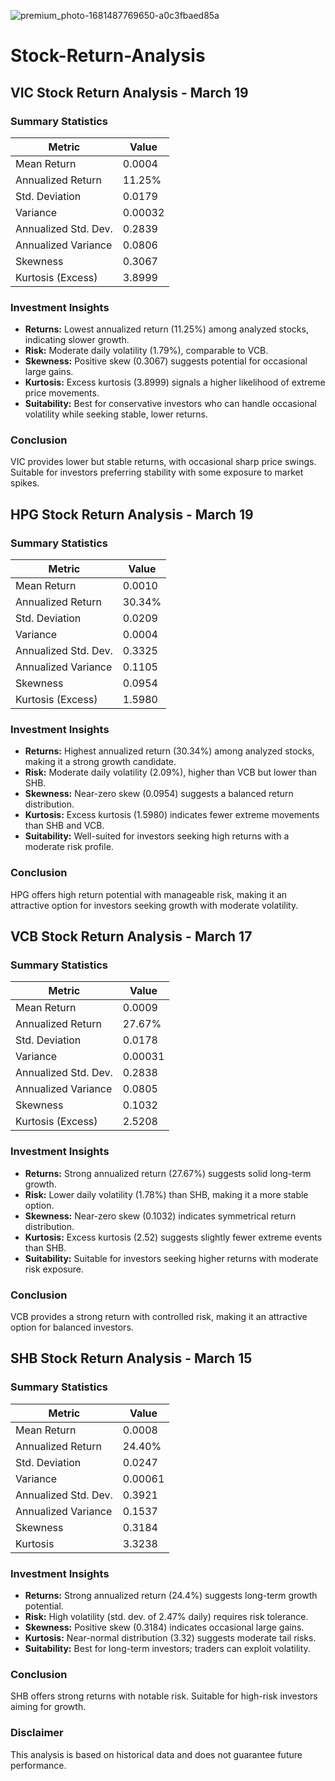 
![premium_photo-1681487769650-a0c3fbaed85a](https://github.com/user-attachments/assets/838625fb-ee0f-4a87-8be7-9b4762d109bd)


# Stock-Return-Analysis

## VIC Stock Return Analysis - March 19

### Summary Statistics

| Metric               | Value  |
|----------------------|--------|
| Mean Return         | 0.0004 |
| Annualized Return  | 11.25% |
| Std. Deviation     | 0.0179 |
| Variance           | 0.00032 |
| Annualized Std. Dev.| 0.2839 |
| Annualized Variance | 0.0806 |
| Skewness           | 0.3067 |
| Kurtosis (Excess)  | 3.8999 |

### Investment Insights
- **Returns:** Lowest annualized return (11.25%) among analyzed stocks, indicating slower growth.
- **Risk:** Moderate daily volatility (1.79%), comparable to VCB.
- **Skewness:** Positive skew (0.3067) suggests potential for occasional large gains.
- **Kurtosis:** Excess kurtosis (3.8999) signals a higher likelihood of extreme price movements.
- **Suitability:** Best for conservative investors who can handle occasional volatility while seeking stable, lower returns.

### Conclusion
VIC provides lower but stable returns, with occasional sharp price swings. Suitable for investors preferring stability with some exposure to market spikes.

## HPG Stock Return Analysis - March 19

### Summary Statistics

| Metric               | Value  |
|----------------------|--------|
| Mean Return         | 0.0010 |
| Annualized Return  | 30.34% |
| Std. Deviation     | 0.0209 |
| Variance           | 0.0004 |
| Annualized Std. Dev.| 0.3325 |
| Annualized Variance | 0.1105 |
| Skewness           | 0.0954 |
| Kurtosis (Excess)  | 1.5980 |

### Investment Insights
- **Returns:** Highest annualized return (30.34%) among analyzed stocks, making it a strong growth candidate.
- **Risk:** Moderate daily volatility (2.09%), higher than VCB but lower than SHB.
- **Skewness:** Near-zero skew (0.0954) suggests a balanced return distribution.
- **Kurtosis:** Excess kurtosis (1.5980) indicates fewer extreme movements than SHB and VCB.
- **Suitability:** Well-suited for investors seeking high returns with a moderate risk profile.

### Conclusion
HPG offers high return potential with manageable risk, making it an attractive option for investors seeking growth with moderate volatility.

## VCB Stock Return Analysis - March 17

### Summary Statistics

| Metric               | Value  |
|----------------------|--------|
| Mean Return         | 0.0009 |
| Annualized Return  | 27.67% |
| Std. Deviation     | 0.0178 |
| Variance           | 0.00031 |
| Annualized Std. Dev.| 0.2838 |
| Annualized Variance | 0.0805 |
| Skewness           | 0.1032 |
| Kurtosis (Excess)  | 2.5208 |

### Investment Insights
- **Returns:** Strong annualized return (27.67%) suggests solid long-term growth.
- **Risk:** Lower daily volatility (1.78%) than SHB, making it a more stable option.
- **Skewness:** Near-zero skew (0.1032) indicates symmetrical return distribution.
- **Kurtosis:** Excess kurtosis (2.52) suggests slightly fewer extreme events than SHB.
- **Suitability:** Suitable for investors seeking higher returns with moderate risk exposure.

### Conclusion
VCB provides a strong return with controlled risk, making it an attractive option for balanced investors.

## SHB Stock Return Analysis - March 15

### Summary Statistics

| Metric               | Value  |
|----------------------|--------|
| Mean Return         | 0.0008 |
| Annualized Return  | 24.40% |
| Std. Deviation     | 0.0247 |
| Variance           | 0.00061 |
| Annualized Std. Dev.| 0.3921 |
| Annualized Variance | 0.1537 |
| Skewness           | 0.3184 |
| Kurtosis           | 3.3238 |

### Investment Insights
- **Returns:** Strong annualized return (24.4%) suggests long-term growth potential.
- **Risk:** High volatility (std. dev. of 2.47% daily) requires risk tolerance.
- **Skewness:** Positive skew (0.3184) indicates occasional large gains.
- **Kurtosis:** Near-normal distribution (3.32) suggests moderate tail risks.
- **Suitability:** Best for long-term investors; traders can exploit volatility.

### Conclusion
SHB offers strong returns with notable risk. Suitable for high-risk investors aiming for growth.

### Disclaimer
This analysis is based on historical data and does not guarantee future performance.

